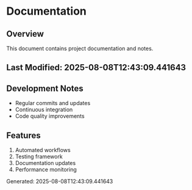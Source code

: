 # Documentation

## Overview
This document contains project documentation and notes.

## Last Modified: 2025-08-08T12:43:09.441643

## Development Notes
- Regular commits and updates
- Continuous integration
- Code quality improvements

## Features
1. Automated workflows
2. Testing framework
3. Documentation updates
4. Performance monitoring

Generated: 2025-08-08T12:43:09.441643

